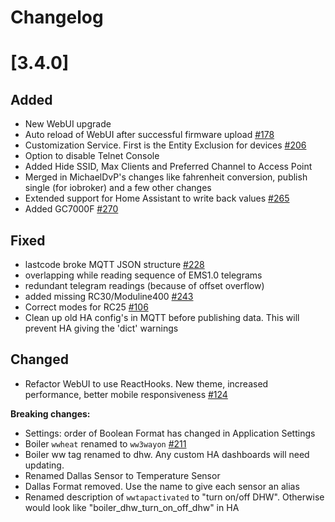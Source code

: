 # Changelog

# [3.4.0]

## Added

- New WebUI upgrade
- Auto reload of WebUI after successful firmware upload [#178](https://github.com/emsesp/EMS-ESP32/issues/178)
- Customization Service. First is the Entity Exclusion for devices [#206](https://github.com/emsesp/EMS-ESP32/issues/206)
- Option to disable Telnet Console
- Added Hide SSID, Max Clients and Preferred Channel to Access Point
- Merged in MichaelDvP's changes like fahrenheit conversion, publish single (for iobroker) and a few other changes
- Extended support for Home Assistant to write back values [#265](https://github.com/emsesp/EMS-ESP32/issues/265)
- Added GC7000F [#270](https://github.com/emsesp/EMS-ESP32/issues/270)

## Fixed

- lastcode broke MQTT JSON structure [#228](https://github.com/emsesp/EMS-ESP32/issues/228)
- overlapping while reading sequence of EMS1.0 telegrams
- redundant telegram readings (because of offset overflow)
- added missing RC30/Moduline400 [#243](https://github.com/emsesp/EMS-ESP32/issues/243)
- Correct modes for RC25 [#106](https://github.com/emsesp/EMS-ESP32/issues/106)
- Clean up old HA config's in MQTT before publishing data. This will prevent HA giving the 'dict' warnings

## Changed

- Refactor WebUI to use ReactHooks. New theme, increased performance, better mobile responsiveness [#124](https://github.com/emsesp/EMS-ESP32/issues/124)

**Breaking changes:**

- Settings: order of Boolean Format has changed in Application Settings
- Boiler `wwheat` renamed to `ww3wayon` [#211](https://github.com/emsesp/EMS-ESP32/issues/211)
- Boiler ww tag renamed to dhw. Any custom HA dashboards will need updating.
- Renamed Dallas Sensor to Temperature Sensor
- Dallas Format removed. Use the name to give each sensor an alias
- Renamed description of `wwtapactivated` to "turn on/off DHW". Otherwise would look like "boiler_dhw_turn_on_off_dhw" in HA
